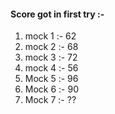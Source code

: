
#### Score got in first try :- 

1. mock 1 :- 62
2. mock 2 :- 68
3. mock 3 :- 72
4. mock 4 :- 56
5. Mock 5 :- 96
6. Mock 6 :- 90
7. Mock 7 :- ??
